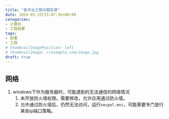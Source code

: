 ```yaml
---
title: "各平台工程问题实录"
date: 2024-03-25T15:07:36+08:00
categories:
- 计算机
- 工程部署
tags:
- 部署
- 工程
# thumbnailImagePosition: left
# thumbnailImage: //example.com/image.jpg
draft: true
---
```


<!--more-->
## 网络
1. windows下作为服务器时，可能遇到的无法通信的网络情况
    1. 未开放防火墙权限。需要修改，允许应用通过防火墙。
    2. 允许通过防火墙后，仍然无法访问，运行```secpol.msc```，可能需要专门放行某些ip端口策略。